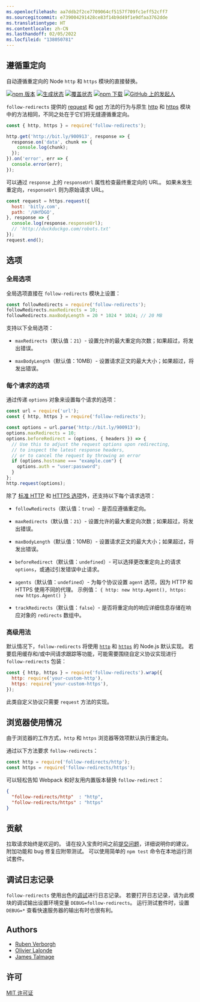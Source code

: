 ```yaml
---
ms.openlocfilehash: aa7ddb2f2ce7709064cf5157f709fc1eff52cff7
ms.sourcegitcommit: e739004291428ce83f14b9d49f1e9dfaa3762dde
ms.translationtype: HT
ms.contentlocale: zh-CN
ms.lasthandoff: 02/05/2022
ms.locfileid: "138050781"
---
```

## <a name="follow-redirects"></a>遵循重定向

自动遵循重定向的 Node `http` 和 `https` 模块的直接替换。

[![npm 版本](https://img.shields.io/npm/v/follow-redirects.svg)](https://www.npmjs.com/package/follow-redirects)
[![生成状态](https://github.com/follow-redirects/follow-redirects/workflows/CI/badge.svg)](https://github.com/follow-redirects/follow-redirects/actions)
[![覆盖状态](https://coveralls.io/repos/follow-redirects/follow-redirects/badge.svg?branch=master)](https://coveralls.io/r/follow-redirects/follow-redirects?branch=master)
[![npm 下载](https://img.shields.io/npm/dm/follow-redirects.svg)](https://www.npmjs.com/package/follow-redirects)
[![GitHub 上的发起人](https://img.shields.io/static/v1?label=Sponsor&message=%F0%9F%92%96&logo=GitHub)](https://github.com/sponsors/RubenVerborgh)

`follow-redirects` 提供的 [request](https://nodejs.org/api/http.html#http_http_request_options_callback) 和 [get](https://nodejs.org/api/http.html#http_http_get_options_callback) 方法的行为与原生 [http](https://nodejs.org/api/http.html#http_http_request_options_callback) 和 [https](https://nodejs.org/api/https.html#https_https_request_options_callback) 模块中的方法相同，不同之处在于它们将无缝遵循重定向。

```javascript
const { http, https } = require('follow-redirects');

http.get('http://bit.ly/900913', response => {
  response.on('data', chunk => {
    console.log(chunk);
  });
}).on('error', err => {
  console.error(err);
});
```

可以通过 `response` 上的 `responseUrl` 属性检查最终重定向的 URL。
如果未发生重定向，`responseUrl` 则为原始请求 URL。

```javascript
const request = https.request({
  host: 'bitly.com',
  path: '/UHfDGO',
}, response => {
  console.log(response.responseUrl);
  // 'http://duckduckgo.com/robots.txt'
});
request.end();
```

## <a name="options"></a>选项
### <a name="global-options"></a>全局选项
全局选项直接在 `follow-redirects` 模块上设置：

```javascript
const followRedirects = require('follow-redirects');
followRedirects.maxRedirects = 10;
followRedirects.maxBodyLength = 20 * 1024 * 1024; // 20 MB
```

支持以下全局选项：

- `maxRedirects`（默认值：`21`）- 设置允许的最大重定向次数；如果超过，将发出错误。

- `maxBodyLength`（默认值：10MB）- 设置请求正文的最大大小；如果超过，将发出错误。

### <a name="per-request-options"></a>每个请求的选项
通过传递 `options` 对象来设置每个请求的选项：

```javascript
const url = require('url');
const { http, https } = require('follow-redirects');

const options = url.parse('http://bit.ly/900913');
options.maxRedirects = 10;
options.beforeRedirect = (options, { headers }) => {
  // Use this to adjust the request options upon redirecting,
  // to inspect the latest response headers,
  // or to cancel the request by throwing an error
  if (options.hostname === "example.com") {
    options.auth = "user:password";
  }
};
http.request(options);
```

除了 [标准 HTTP](https://nodejs.org/api/http.html#http_http_request_options_callback) 和 [HTTPS 选项](https://nodejs.org/api/https.html#https_https_request_options_callback)外，还支持以下每个请求选项：
- `followRedirects`（默认值：`true`）- 是否应遵循重定向。

- `maxRedirects`（默认值：`21`）- 设置允许的最大重定向次数；如果超过，将发出错误。

- `maxBodyLength`（默认值：10MB）- 设置请求正文的最大大小；如果超过，将发出错误。

- `beforeRedirect`（默认值：`undefined`）- 可以选择更改重定向上的请求 `options`，或通过引发错误中止请求。

- `agents`（默认值：`undefined`）- 为每个协议设置 `agent` 选项，因为 HTTP 和 HTTPS 使用不同的代理。 示例值： `{ http: new http.Agent(), https: new https.Agent() }`

- `trackRedirects`（默认值：`false`）- 是否将重定向的响应详细信息存储在响应对象的 `redirects` 数组中。


### <a name="advanced-usage"></a>高级用法
默认情况下，`follow-redirects` 将使用 [`http`](https://nodejs.org/api/http.html) 和 [`https`](https://nodejs.org/api/https.html) 的 Node.js 默认实现。
若要启用缓存和/或中间请求跟踪等功能，可能需要围绕自定义协议实现进行 `follow-redirects` 包装：

```javascript
const { http, https } = require('follow-redirects').wrap({
  http: require('your-custom-http'),
  https: require('your-custom-https'),
});
```

此类自定义协议只需要 `request` 方法的实现。

## <a name="browser-usage"></a>浏览器使用情况

由于浏览器的工作方式，`http` 和 `https` 浏览器等效项默认执行重定向。

通过以下方法要求 `follow-redirects`：
```javascript
const http = require('follow-redirects/http');
const https = require('follow-redirects/https');
```
可以轻松告知 Webpack 和好友用内置版本替换 `follow-redirect`：

```json
{
  "follow-redirects/http"  : "http",
  "follow-redirects/https" : "https"
}
```

## <a name="contributing"></a>贡献

拉取请求始终是欢迎的。 请在投入宝贵时间之前[提交问题](https://github.com/follow-redirects/follow-redirects/issues)，详细说明你的建议。 附加功能和 bug 修复应附带测试。 可以使用简单的 `npm test` 命令在本地运行测试套件。

## <a name="debug-logging"></a>调试日志记录

`follow-redirects` 使用出色的[调试](https://www.npmjs.com/package/debug)进行日志记录。 若要打开日志记录，请为此模块的调试输出设置环境变量 `DEBUG=follow-redirects`。 运行测试套件时，设置 `DEBUG=*` 查看快速服务器的输出有时也很有利。

## <a name="authors"></a>Authors

- [Ruben Verborgh](https://ruben.verborgh.org/)
- [Olivier Lalonde](mailto:olalonde@gmail.com)
- [James Talmage](mailto:james@talmage.io)

## <a name="license"></a>许可

[MIT 许可证](https://github.com/follow-redirects/follow-redirects/blob/master/LICENSE)
